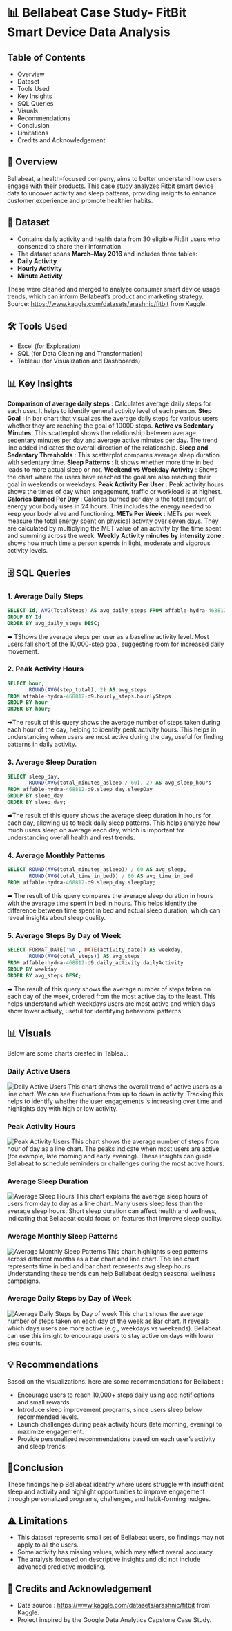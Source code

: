 # 📊 Bellabeat Case Study- FitBit Smart Device Data Analysis

## Table of Contents
- Overview
- Dataset
- Tools Used
- Key Insights
- SQL Queries
- Visuals
- Recommendations
- Conclusion
- Limitations
- Credits and Acknowledgement

## 📌 Overview
Bellabeat, a health-focused company, aims to better understand how users engage with their products. This case study analyzes Fitbit smart device data to uncover activity and sleep patterns, providing insights to enhance customer experience and promote healthier habits.

## 📁 Dataset
- Contains daily activity and health data from 30 eligible FitBit users who consented to share their information.
- The dataset spans **March–May 2016** and includes three tables:  
- **Daily Activity**  
- **Hourly Activity** 
- **Minute Activity**  

These were cleaned and merged to analyze consumer smart device usage trends, which can inform Bellabeat’s product and marketing strategy.  
Source: https://www.kaggle.com/datasets/arashnic/fitbit from Kaggle.

## 🛠️ Tools Used
- Excel (for Exploration)
- SQL (for Data Cleaning and Transformation)
- Tableau (for Visualization and Dashboards)

## 📊 Key Insights
**Comparison of average daily steps** : Calculates average daily steps for each user. It helps to identify general activity level of each person. 
**Step Goal** : in bar chart that visualizes the average daily steps for various users whether they are reaching the goal of 10000 steps.
**Active vs Sedentary Minutes**: This scatterplot shows the relationship between average sedentary minutes per day and average active minutes per day. The trend line added indicates the overall direction of the relationship.
**Sleep and Sedentary Thresholds** : This scatterplot compares average sleep duration with sedentary time. 
**Sleep Patterns** : It shows whether more time in bed leads to more actual sleep or not.
**Weekend vs Weekday Activity** : Shows the chart where the users have reached the goal are also reaching their goal in weekends or weekdays.
**Peak Activity Per User** : Peak activity hours shows the times of day when engagement, traffic or workload is at highest.
**Calories Burned Per Day** : Calories burned per day is the total amount of energy your body uses in 24 hours. This includes the energy needed to keep your body alive and functioning.
**METs Per Week** : METs per week measure the total energy spent on physical activity over seven days. They are calculated by multiplying the MET value of an activity by the time spent and summing across the week. 
**Weekly Activity minutes by intensity zone** :  shows how much time a person spends in light, moderate and vigorous activity levels. 





## 🗄️ SQL Queries
### 1. Average Daily Steps
```sql
SELECT Id, AVG(TotalSteps) AS avg_daily_steps FROM affable-hydra-468812-d9.daily_data.dailyactivity
GROUP BY Id
ORDER BY avg_daily_steps DESC; 
```
➡ TShows the average steps per user as a baseline activity level. Most users fall short of the 10,000-step goal, suggesting room for increased daily movement.
### 2. Peak Activity Hours
```sql
SELECT hour, 
       ROUND(AVG(step_total), 2) AS avg_steps
FROM affable-hydra-468812-d9.hourly_steps.hourlySteps
GROUP BY hour
ORDER BY hour;
```
➡The result of this query shows the average number of steps taken during each hour of the day, helping to identify peak activity hours. This helps in understanding when users are most active during the day, useful for finding patterns in daily activity.

### 3. Average Sleep Duration
```sql
SELECT sleep_day, 
       ROUND(AVG(total_minutes_asleep / 60), 2) AS avg_sleep_hours
FROM affable-hydra-468812-d9.sleep_day.sleepDay
GROUP BY sleep_day
ORDER BY sleep_day;
```
➡The result of this query shows the average sleep duration in hours for each day, allowing us to track daily sleep patterns. This helps analyze how much users sleep on average each day, which is important for understanding overall health and rest trends.

### 4. Average Monthly Patterns
```sql
SELECT ROUND(AVG(total_minutes_asleep)) / 60 AS avg_sleep, 
       ROUND(AVG(total_time_in_bed)) / 60 AS avg_time_in_bed
FROM affable-hydra-468812-d9.sleep_day.sleepDay;
```
➡ The result of this query compares the average sleep duration in hours with the average time spent in bed in hours. This helps identify the difference between time spent in bed and actual sleep duration, which can reveal insights about sleep quality.

### 5. Average Steps By Day of Week
```sql
SELECT FORMAT_DATE('%A', DATE(activity_date)) AS weekday, 
       ROUND(AVG(total_steps)) AS avg_steps
FROM affable-hydra-468812-d9.daily_activity.dailyActivity
GROUP BY weekday
ORDER BY avg_steps DESC;
```
➡ The result of this query shows the average number of steps taken on each day of the week, ordered from the most active day to the least. This helps understand which weekdays users are most active and which days show lower activity, useful for identifying behavioral patterns.

## 📊 Visuals
Below are some charts created in Tableau:

### Daily Active Users
![Daily Active Users](daily-active-users-trend.png)
This chart shows the overall trend of active users as a line chart. We can see fluctuations from up to down in activity. Tracking this helps to identify  whether the user engagements is increasing over time and highlights day with high or low activity.

### Peak Activity Hours
![Peak Activity Users](peak-activity-hours.png)
This chart shows the average number of steps from hour of day as a line chart. The peaks indicate when most users are active (for example, late morning and early evening). These insights can guide Bellabeat to schedule reminders or challenges during the most active hours.  


### Average Sleep Duration
![Average Sleep Hours](average-sleep-duration.png)
This chart explains the average sleep hours of users from day to day as a line chart. Many users sleep less than the average sleep hours. Short sleep duration can affect health and wellness, indicating that Bellabeat could focus on features that improve sleep quality.  


### Average Monthly Sleep Patterns
![Average Monthly Sleep Patterns](avg-sleep-vs-time-in-bed.png)
This chart highlights sleep patterns across different months as a bar chart and line chart. The line chart represents time in bed and bar chart represents avg sleep hours. Understanding these trends can help Bellabeat design seasonal wellness campaigns.

### Average Daily Steps by Day of Week
![Average Daily Steps by Day of week](avg-steps-by-week.png)
This chart shows the average number of steps taken on each day of the week as Bar chart. It reveals which days users are more active (e.g., weekdays vs weekends). Bellabeat can use this insight to encourage users to stay active on days with lower step counts.  

## 💡 Recommendations
Based on the visualizations. here are some recommendations for Bellabeat :
- Encourage users to reach 10,000+ steps daily using app notifications and small rewards.
- Introduce sleep improvement programs, since users sleep below recommended levels.
- Launch challenges during peak activity hours (late morning, evening) to maximize engagement.
- Provide personalized recommendations based on each user’s activity and sleep trends.

## 📍Conclusion
These findings help Bellabeat identify where users struggle with insufficient sleep and activity and highlight opportunities to improve engagement through personalized programs, challenges, and habit-forming nudges.

## ⚠️ Limitations
- This dataset represents small set of Bellabeat users, so findings may not apply to all the users.
- Some activity has missing values, which may affect overall accuracy.
- The analysis focused on descriptive insights and did not include advanced predictive modeling.

## 🙏 Credits and Acknowledgement
- Data source : https://www.kaggle.com/datasets/arashnic/fitbit from Kaggle.
- Project inspired by the Google Data Analytics Capstone Case Study.














